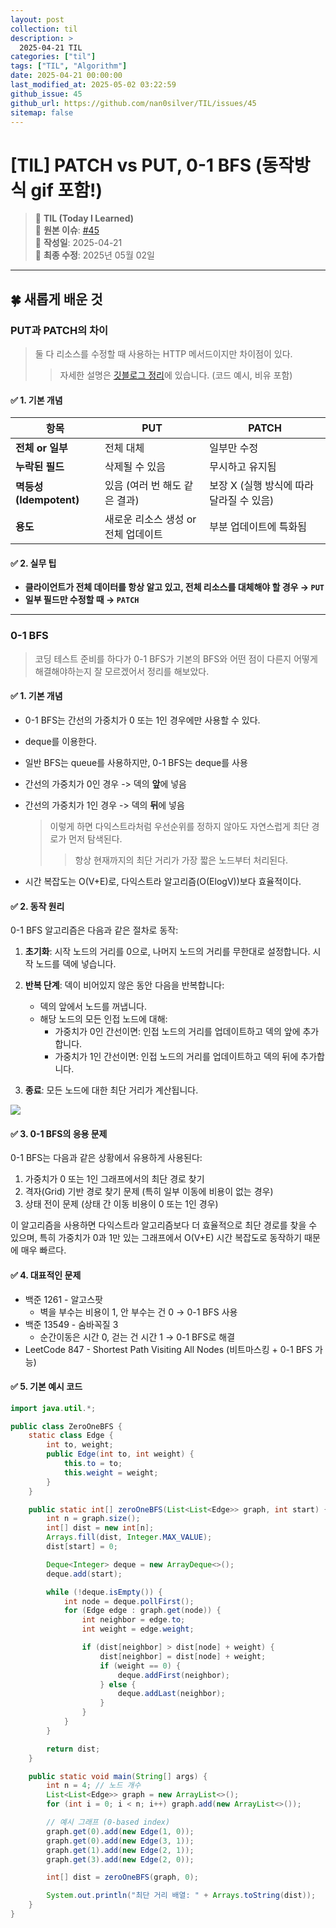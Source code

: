 ```yaml
---
layout: post
collection: til
description: >
  2025-04-21 TIL
categories: ["til"]
tags: ["TIL", "Algorithm"]
date: 2025-04-21 00:00:00
last_modified_at: 2025-05-02 03:22:59
github_issue: 45
github_url: https://github.com/nan0silver/TIL/issues/45
sitemap: false
---
```


# [TIL] PATCH vs PUT, 0-1 BFS (동작방식 gif 포함!)

> 📝 **TIL (Today I Learned)**  
> 🔗 **원본 이슈**: [#45](https://github.com/nan0silver/TIL/issues/45)  
> 📅 **작성일**: 2025-04-21  
> 🔄 **최종 수정**: 2025년 05월 02일

---


## 🍀 새롭게 배운 것

### PUT과 PATCH의 차이

> 둘 다 리소스를 수정할 때 사용하는 HTTP 메서드이지만 차이점이 있다.
>
> > 자세한 설명은 [깃블로그 정리](https://nan0silver.github.io/spring/2025-04-21-patch-put/)에 있습니다. (코드 예시, 비유 포함)

#### ✅ 1. 기본 개념

| 항목                   | PUT                                 | PATCH                                    |
| ---------------------- | ----------------------------------- | ---------------------------------------- |
| **전체 or 일부**       | 전체 대체                           | 일부만 수정                              |
| **누락된 필드**        | 삭제될 수 있음                      | 무시하고 유지됨                          |
| **멱등성(Idempotent)** | 있음 (여러 번 해도 같은 결과)       | 보장 X (실행 방식에 따라 달라질 수 있음) |
| **용도**               | 새로운 리소스 생성 or 전체 업데이트 | 부분 업데이트에 특화됨                   |

#### ✅ 2. 실무 팁

- **클라이언트가 전체 데이터를 항상 알고 있고, 전체 리소스를 대체해야 할 경우 → `PUT`**
- **일부 필드만 수정할 때 → `PATCH`**

---

### 0-1 BFS

> 코딩 테스트 준비를 하다가 0-1 BFS가 기본의 BFS와 어떤 점이 다른지 어떻게 해결해야하는지 잘 모르겠어서 정리를 해보았다.

#### ✅ 1. 기본 개념

- 0-1 BFS는 간선의 가중치가 0 또는 1인 경우에만 사용할 수 있다.
- deque를 이용한다.

- 일반 BFS는 queue를 사용하지만, 0-1 BFS는 deque를 사용
- 간선의 가중치가 0인 경우 -> 덱의 **앞**에 넣음
- 간선의 가중치가 1인 경우 -> 덱의 **뒤**에 넣음
  > 이렇게 하면 다익스트라처럼 우선순위를 정하지 않아도 자연스럽게 최단 경로가 먼저 탐색된다.
  >
  > > 항상 현재까지의 최단 거리가 가장 짧은 노드부터 처리된다.
- 시간 복잡도는 O(V+E)로, 다익스트라 알고리즘(O(ElogV))보다 효율적이다.

#### ✅ 2. 동작 원리

0-1 BFS 알고리즘은 다음과 같은 절차로 동작:

1. **초기화**: 시작 노드의 거리를 0으로, 나머지 노드의 거리를 무한대로 설정합니다. 시작 노드를 덱에 넣습니다.

2. **반복 단계**: 덱이 비어있지 않은 동안 다음을 반복합니다:

   - 덱의 앞에서 노드를 꺼냅니다.
   - 해당 노드의 모든 인접 노드에 대해:
     - 가중치가 0인 간선이면: 인접 노드의 거리를 업데이트하고 덱의 앞에 추가합니다.
     - 가중치가 1인 간선이면: 인접 노드의 거리를 업데이트하고 덱의 뒤에 추가합니다.

3. **종료**: 모든 노드에 대한 최단 거리가 계산됩니다.

<img src="https://github.com/user-attachments/assets/859e8b0e-38b4-4fd7-b43e-969f6ed48468"/>

#### ✅ 3. 0-1 BFS의 응용 문제

0-1 BFS는 다음과 같은 상황에서 유용하게 사용된다:

1. 가중치가 0 또는 1인 그래프에서의 최단 경로 찾기
2. 격자(Grid) 기반 경로 찾기 문제 (특히 일부 이동에 비용이 없는 경우)
3. 상태 전이 문제 (상태 간 이동 비용이 0 또는 1인 경우)

이 알고리즘을 사용하면 다익스트라 알고리즘보다 더 효율적으로 최단 경로를 찾을 수 있으며, 특히 가중치가 0과 1만 있는 그래프에서 O(V+E) 시간 복잡도로 동작하기 때문에 매우 빠르다.

#### ✅ 4. 대표적인 문제

- 백준 1261 - 알고스팟
  - 벽을 부수는 비용이 1, 안 부수는 건 0 → 0-1 BFS 사용
- 백준 13549 - 숨바꼭질 3
  - 순간이동은 시간 0, 걷는 건 시간 1 → 0-1 BFS로 해결
- LeetCode 847 - Shortest Path Visiting All Nodes (비트마스킹 + 0-1 BFS 가능)

#### ✅ 5. 기본 예시 코드

```java
import java.util.*;

public class ZeroOneBFS {
    static class Edge {
        int to, weight;
        public Edge(int to, int weight) {
            this.to = to;
            this.weight = weight;
        }
    }

    public static int[] zeroOneBFS(List<List<Edge>> graph, int start) {
        int n = graph.size();
        int[] dist = new int[n];
        Arrays.fill(dist, Integer.MAX_VALUE);
        dist[start] = 0;

        Deque<Integer> deque = new ArrayDeque<>();
        deque.add(start);

        while (!deque.isEmpty()) {
            int node = deque.pollFirst();
            for (Edge edge : graph.get(node)) {
                int neighbor = edge.to;
                int weight = edge.weight;

                if (dist[neighbor] > dist[node] + weight) {
                    dist[neighbor] = dist[node] + weight;
                    if (weight == 0) {
                        deque.addFirst(neighbor);
                    } else {
                        deque.addLast(neighbor);
                    }
                }
            }
        }

        return dist;
    }

    public static void main(String[] args) {
        int n = 4; // 노드 개수
        List<List<Edge>> graph = new ArrayList<>();
        for (int i = 0; i < n; i++) graph.add(new ArrayList<>());

        // 예시 그래프 (0-based index)
        graph.get(0).add(new Edge(1, 0));
        graph.get(0).add(new Edge(3, 1));
        graph.get(1).add(new Edge(2, 1));
        graph.get(3).add(new Edge(2, 0));

        int[] dist = zeroOneBFS(graph, 0);

        System.out.println("최단 거리 배열: " + Arrays.toString(dist));
    }
}
```
